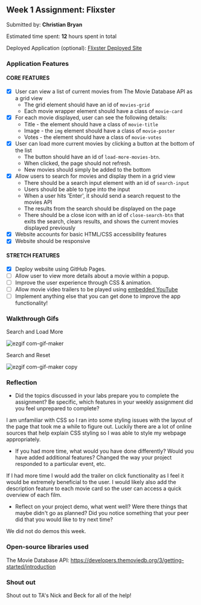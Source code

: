 
## Week 1 Assignment: Flixster

Submitted by: **Christian Bryan**

Estimated time spent: **12** hours spent in total

Deployed Application (optional): [Flixster Deployed Site](https://cdbryan.github.io/flixster_project/)

### Application Features

#### CORE FEATURES

- [x] User can view a list of current movies from The Movie Database API as a grid view
  - The grid element should have an id of `movies-grid`
  - Each movie wrapper element should have a class of `movie-card`
- [x] For each movie displayed, user can see the following details:
  - Title - the element should have a class of `movie-title`
  - Image - the `img` element should have a class of `movie-poster`
  - Votes - the element should have a class of `movie-votes`
- [x] User can load more current movies by clicking a button at the bottom of the list
  - The button should have an id of `load-more-movies-btn`.
  - When clicked, the page should not refresh.
  - New movies should simply be added to the bottom
- [x] Allow users to search for movies and display them in a grid view
  - There should be a search input element with an id of `search-input`
  - Users should be able to type into the input
  - When a user hits 'Enter', it should send a search request to the movies API
  - The results from the search should be displayed on the page
  - There should be a close icon with an id of `close-search-btn` that exits the search, clears results, and shows the current movies displayed previously
- [x] Website accounts for basic HTML/CSS accessibility features
- [x] Website should be responsive

#### STRETCH FEATURES

- [x] Deploy website using GitHub Pages. 
- [ ] Allow user to view more details about a movie within a popup.
- [ ] Improve the user experience through CSS & animation.
- [ ] Allow movie video trailers to be played using [embedded YouTube](https://support.google.com/youtube/answer/171780?hl=en)
- [ ] Implement anything else that you can get done to improve the app functionality!

### Walkthrough Gifs

Search and Load More 

![ezgif com-gif-maker](https://user-images.githubusercontent.com/77913247/174743801-a12fd0ac-d1a6-4ab1-bf7c-0fb21667006e.gif)

Search and Reset 

![ezgif com-gif-maker copy](https://user-images.githubusercontent.com/77913247/174745992-fa8fe85c-cb29-451f-aaac-522ce26c3ed6.gif)


### Reflection

* Did the topics discussed in your labs prepare you to complete the assignment? Be specific, which features in your weekly assignment did you feel unprepared to complete?

I am unfamiliar with CSS so I ran into some styling issues with the layout of the page that took me a while to figure out. Luckily there are a lot of online sources that help explain CSS styling so I was able to style my webpage appropriately.

* If you had more time, what would you have done differently? Would you have added additional features? Changed the way your project responded to a particular event, etc.
  
If I had more time I would add the trailer on click functionality as I feel it would be extremely beneficial to the user. I would likely also add the description feature to each movie card so the user can access a quick overview of each film. 

* Reflect on your project demo, what went well? Were there things that maybe didn't go as planned? Did you notice something that your peer did that you would like to try next time?

We did not do demos this week. 

### Open-source libraries used

The Movie Database API: https://developers.themoviedb.org/3/getting-started/introduction

### Shout out

Shout out to TA's Nick and Beck for all of the help! 
